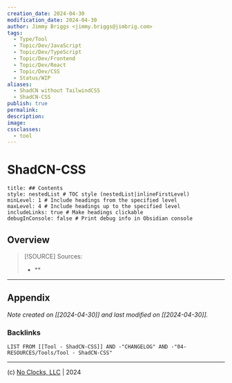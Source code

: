 ```yaml
---
creation_date: 2024-04-30
modification_date: 2024-04-30
author: Jimmy Briggs <jimmy.briggs@jimbrig.com>
tags:
  - Type/Tool
  - Topic/Dev/JavaScript
  - Topic/Dev/TypeScript
  - Topic/Dev/Frontend
  - Topic/Dev/React
  - Topic/Dev/CSS
  - Status/WIP
aliases:
  - ShadCN without TailwindCSS
  - ShadCN-CSS
publish: true
permalink:
description:
image:
cssclasses:
  - tool
---
```



# ShadCN-CSS

```table-of-contents
title: ## Contents 
style: nestedList # TOC style (nestedList|inlineFirstLevel)
minLevel: 1 # Include headings from the specified level
maxLevel: 4 # Include headings up to the specified level
includeLinks: true # Make headings clickable
debugInConsole: false # Print debug info in Obsidian console
```

## Overview

> [!SOURCE] Sources:
> - **

***

## Appendix

*Note created on [[2024-04-30]] and last modified on [[2024-04-30]].*

### Backlinks

```dataview
LIST FROM [[Tool - ShadCN-CSS]] AND -"CHANGELOG" AND -"04-RESOURCES/Tools/Tool - ShadCN-CSS"
```

***

(c) [No Clocks, LLC](https://github.com/noclocks) | 2024